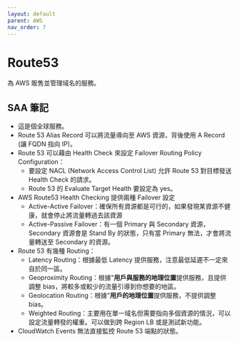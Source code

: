 ```yaml
---
layout: default
parent: AWS
nav_order: 7
---
```


# Route53

為 AWS 販售並管理域名的服務。

## SAA 筆記

- 這是個全球服務。
- Route 53 Alias Record 可以將流量導向至 AWS 資源，背後使用 A Record (讓 FQDN 指向 IP)。
- Route 53 可以藉由 Health Check 來設定 Failover Routing Policy Configuration：
  - 要設定 NACL (Network Access Control List) 允許 Route 53 對目標發送 Health Check 的請求。
  - Route 53 的 Evaluate Target Health 要設定為 yes。
- AWS Route53 Health Checking 提供兩種 Failover 設定
  - Active-Active Failover：確保所有資源都是可行的，如果發現某資源不健康，就會停止將流量轉過去該資源
  - Active-Passive Failover：有一個 Primary 與 Secondary 資源，Secondary 資源會是 Stand By 的狀態，只有當 Primary 無法，才會將流量轉送至 Secondary 的資源。
- Route 53 有幾種 Routing：
  - Latency Routing：根據最低 Latency 提供服務，注意最低延遲不一定來自於同一區。
  - Geoproximity Routing：根據"**用戶與服務的地理位置**提供服務，且提供調整 bias，將較多或較少的流量引導到你想要的地區。
  - Geolocation Routing：根據"**用戶的地理位置**提供服務，不提供調整 bias。
  - Weighted Routing：主要用在單一域名但需要指向多個資源的情況，可以設定流量轉發的權重。可以做到跨 Region LB 或是測試新功能。
- CloudWatch Events 無法直接監控 Route 53 端點的狀態。
